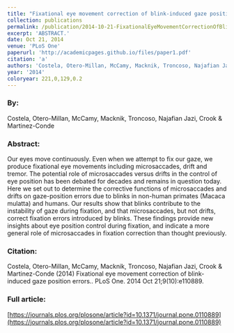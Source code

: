 ```yaml
---
title: "Fixational eye movement correction of blink-induced gaze position errors."
collection: publications
permalink: /publication/2014-10-21-FixationalEyeMovementCorrectionOfBlink_inducedGazePositionError
excerpt: 'ABSTRACT.'
date: Oct 21, 2014
venue: 'PLoS One'
paperurl: 'http://academicpages.github.io/files/paper1.pdf'
citation: 'a'
authors: 'Costela, Otero-Millan, McCamy, Macknik, Troncoso, Najafian Jazi, Crook & Martinez-Conde'
year: '2014'
coloryear: 221,0,129,0.2
---
```


### By: 
Costela, Otero-Millan, McCamy, Macknik, Troncoso, Najafian Jazi, Crook & Martinez-Conde

### Abstract: 
Our eyes move continuously. Even when we attempt to fix our gaze, we produce fixational eye movements including microsaccades, drift and tremor. The potential role of microsaccades versus drifts in the control of eye position has been debated for decades and remains in question today. Here we set out to determine the corrective functions of microsaccades and drifts on gaze-position errors due to blinks in non-human primates (Macaca mulatta) and humans. Our results show that blinks contribute to the instability of gaze during fixation, and that microsaccades, but not drifts, correct fixation errors introduced by blinks. These findings provide new insights about eye position control during fixation, and indicate a more general role of microsaccades in fixation correction than thought previously.

### Citation: 
Costela, Otero-Millan, McCamy, Macknik, Troncoso, Najafian Jazi, Crook & Martinez-Conde (2014) Fixational eye movement correction of blink-induced gaze position errors.. PLoS One. 2014 Oct 21;9(10):e110889. 

### Full article: 
[https://journals.plos.org/plosone/article?id=10.1371/journal.pone.0110889](https://journals.plos.org/plosone/article?id=10.1371/journal.pone.0110889)
